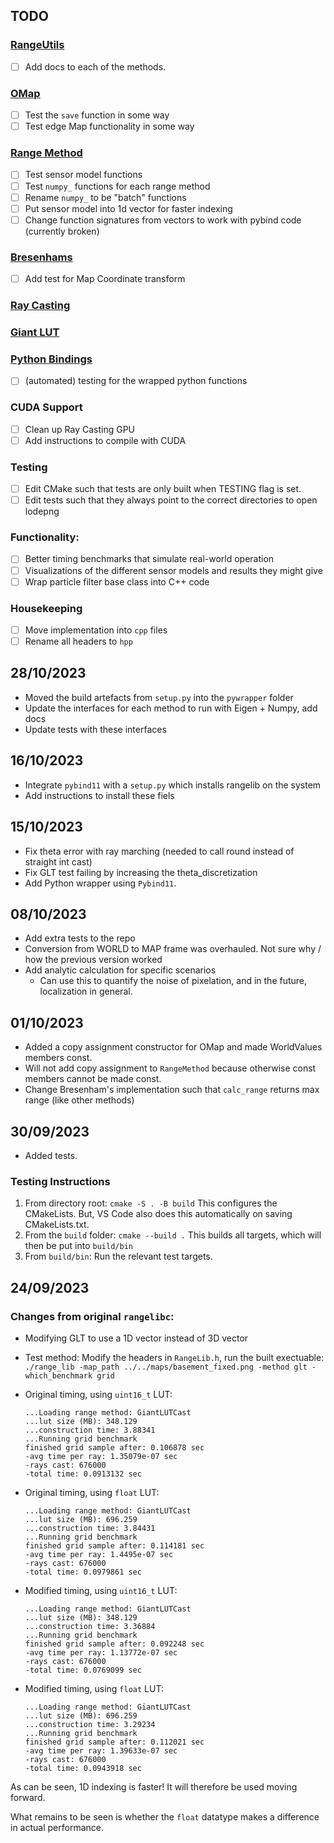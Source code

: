 ## TODO
### [RangeUtils](./include/RangeUtils.h)
- [ ] Add docs to each of the methods.

### [OMap](./include/rangelib/omap.hpp)
- [ ] Test the `save` function in some way
- [ ] Test edge Map functionality in some way

### [Range Method](./include/rangelib/range_method.hpp)
- [ ] Test sensor model functions
- [ ] Test `numpy_` functions for each range method
- [ ] Rename `numpy_` to be "batch" functions
- [ ] Put sensor model into 1d vector for faster indexing
- [ ] Change function signatures from vectors to work with pybind code (currently broken)

### [Bresenhams](./include/rangelib/bresenhams.hpp)
- [ ] Add test for Map Coordinate transform

### [Ray Casting](./include/rangelib/ray_casting.hpp)

### [Giant LUT](./include/rangelib/lookup_table.hpp)

### [Python Bindings](./pywrapper/rangelib_pybindings.cpp)
- [ ] (automated) testing for the wrapped python functions

### CUDA Support
- [ ] Clean up Ray Casting GPU
- [ ] Add instructions to compile with CUDA

### Testing
- [ ] Edit CMake such that tests are only built when TESTING flag is set.
- [ ] Edit tests such that they always point to the correct directories to open lodepng

### Functionality:
- [ ] Better timing benchmarks that simulate real-world operation
- [ ] Visualizations of the different sensor models and results they might give
- [ ] Wrap particle filter base class into C++ code

### Housekeeping
- [ ] Move implementation into `cpp` files
- [ ] Rename all headers to `hpp`

## 28/10/2023
- Moved the build artefacts from `setup.py` into the `pywrapper` folder
- Update the interfaces for each method to run with Eigen + Numpy, add docs
- Update tests with these interfaces

## 16/10/2023
- Integrate `pybind11` with a `setup.py` which installs rangelib on the system
- Add instructions to install these fiels

## 15/10/2023
- Fix theta error with ray marching (needed to call round instead of straight int cast)
- Fix GLT test failing by increasing the theta_discretization
- Add Python wrapper using `Pybind11`.

## 08/10/2023
- Add extra tests to the repo
- Conversion from WORLD to MAP frame was overhauled. Not sure why / how the previous version worked
- Add analytic calculation for specific scenarios
  - Can use this to quantify the noise of pixelation, and in the future, localization in general.

## 01/10/2023
- Added a copy assignment constructor for OMap and made WorldValues members const.
- Will not add copy assignment to `RangeMethod` because otherwise const members cannot be made const.
- Change Bresenham's implementation such that `calc_range` returns max range (like other methods)

## 30/09/2023
- Added tests.
### Testing Instructions
1. From directory root: `cmake -S . -B build` This configures the CMakeLists. But, VS Code also does this automatically on saving CMakeLists.txt.
2. From the `build` folder: `cmake --build .` This builds all targets, which will then be put into `build/bin`
3. From `build/bin`: Run the relevant test targets.

## 24/09/2023
### Changes from original `rangelibc`:
- Modifying GLT to use a 1D vector instead of 3D vector
- Test method: Modify the headers in `RangeLib.h`, run the built exectuable:
	`./range_lib -map_path ../../maps/basement_fixed.png -method glt -which_benchmark grid`
- Original timing, using `uint16_t` LUT:
	```
	...Loading range method: GiantLUTCast
	...lut size (MB): 348.129
	...construction time: 3.88341
	...Running grid benchmark
	finished grid sample after: 0.106878 sec
	-avg time per ray: 1.35079e-07 sec
	-rays cast: 676000
	-total time: 0.0913132 sec
	```
- Original timing, using `float` LUT:
    ```
	...Loading range method: GiantLUTCast
	...lut size (MB): 696.259
	...construction time: 3.84431
	...Running grid benchmark
	finished grid sample after: 0.114181 sec
	-avg time per ray: 1.4495e-07 sec
	-rays cast: 676000
	-total time: 0.0979861 sec
	```
- Modified timing, using `uint16_t` LUT:
	```
	...Loading range method: GiantLUTCast
	...lut size (MB): 348.129
	...construction time: 3.36884
	...Running grid benchmark
	finished grid sample after: 0.092248 sec
	-avg time per ray: 1.13772e-07 sec
	-rays cast: 676000
	-total time: 0.0769099 sec
	```

- Modified timing, using `float` LUT:
	```
	...Loading range method: GiantLUTCast
	...lut size (MB): 696.259
	...construction time: 3.29234
	...Running grid benchmark
	finished grid sample after: 0.112021 sec
	-avg time per ray: 1.39633e-07 sec
	-rays cast: 676000
	-total time: 0.0943918 sec
	```

As can be seen, 1D indexing is faster! It will therefore be used moving forward.

What remains to be seen is whether the `float` datatype makes a difference in actual performance.
